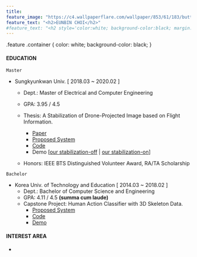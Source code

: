 ```yaml
---
title: 
feature_image: "https://c4.wallpaperflare.com/wallpaper/853/61/183/butterfly-forest-wallpaper-preview.jpg"
feature_text: "<h2>EUNBIN CHOI</h2>" 
#feature_text: "<h2 style='color:white; background-color:black; margin: 0px; padding: 0px'>EUNBIN CHOI</h2>" 
---
```


.feature .container {
  color: white;
  background-color: black;
}


#### EDUCATION

``` Master ```
- Sungkyunkwan Univ. [ 2018.03 ~ 2020.02 ] 
  - Dept.: Master of Electrical and Computer Engineering
  - GPA: 3.95 / 4.5
  - Thesis: A Stabilization of Drone-Projected Image based on Flight Information.
    - <a href="https://drive.google.com/file/d/1qXox6GpSvR-LvTYYBrsfzgkuTNLBtAkJ/view?pli=1">Paper</a>
    - <a href="https://youtu.be/Ype6slgs8dQ">Proposed System</a>
    - <a href="https://github.com/EunBinChoi/stabilization-drone-projected-image-with-sensors-master">Code</a>
    - Demo [<a style="margin: 0px; padding: 0px" href="https://youtu.be/4A9rHYnviM4">our stabilization-off</a> | <a style="margin: 0px; padding: 0px" href="https://youtu.be/ukIrXobmIYM">our stabilization-on</a>]
  
  - Honors: IEEE BTS Distinguished Volunteer Award, RA/TA Scholarship 


``` Bachelor ```
- Korea Univ. of Technology and Education [ 2014.03 ~ 2018.02 ]
  - Dept.: Bachelor of Computer Science and Engineering
  - GPA: 4.11 / 4.5 <strong>(summa cum laude)</strong>
  - Capstone Project: Human Action Classifier with 3D Skeleton Data.
      - <a href="https://youtu.be/Ype6slgs8dQ">Proposed System</a>
      - <a href="https://github.com/EunBinChoi/stabilization-drone-projected-image-with-sensors-master">Code</a>
      - <a href="https://github.com/EunBinChoi/stabilization-drone-projected-image-with-sensors-master">Demo</a>


#### INTEREST AREA
- 
